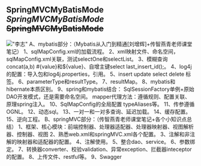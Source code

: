 **SpringMVCMyBatisMode**
***SpringMVCMyBatisMode***
~~SpringMVCMyBatisMode~~
---
!["李志"](https://image.baidu.com/search/detail?ct=503316480&z=0&ipn=d&word=%E6%9D%8E%E5%BF%97&step_word=&hs=0&pn=17&spn=0&di=105380&pi=0&rn=1&tn=baiduimagedetail&is=0%2C0&istype=0&ie=utf-8&oe=utf-8&in=&cl=2&lm=-1&st=undefined&cs=1215870114%2C2860198765&os=3752053307%2C4095410286&simid=3305566375%2C275348077&adpicid=0&lpn=0&ln=946&fr=&fmq=1572366785698_R&fm=&ic=undefined&s=undefined&hd=undefined&latest=undefined&copyright=undefined&se=&sme=&tab=0&width=undefined&height=undefined&face=undefined&ist=&jit=&cg=&bdtype=0&oriquery=&objurl=http%3A%2F%2Fqny.smzdm.com%2F201707%2F25%2F59770e322f0f19672.jpg_e600.jpg&fromurl=ippr_z2C%24qAzdH3FAzdH3Fooo_z%26e3Bf4z14_z%26e3Bv54AzdH3FrAzdH3F0c0mlmm&gsm=&rpstart=0&rpnum=0&islist=&querylist=&force=undefined,"B哥")
A、mybatis部分：（Mybatis从入门到精通[刘增辉]+传智燕青老师课堂笔记）
   1、sqlMapConfig.xml的加载流程。
   2、xml映射文件、命名空间，sqlMapConfig.xml关联，测试selectOne和selectList。
   3、模糊查询 concat(a,b) #{value}和${value}、自增主键select last_insert_id();。
   4、log4j的配置：导入包和log4j.properties，引用。
   5、insert update select delete 标签。
   6、parameterType和resultType。
   7、resultMap。
   8、mybatis和hibernate本质区别。
   9、spring和mybatis结合：
      SqlSessionFactory单例+原始DAO开发模式，还是需要命名空间。
      mapper代理方法：遵循规则、配置关联、原理spring注入。
   10、SqlMapConfig的全局配置  typeAliases等。
   11、传参遵循OGNL。
   12、动态sql。
   13、一对一和一对多查询、延迟加载。
   14、缓存配置。
   15、逆向工程。
B、springMVC部分：（传智燕青老师课堂笔记+各个小知识点总结）
   1、框架、核心模块：前端控制器、处理器适配器、处理器映射器、视图解析器、控制器、视图
   2、熟悉web.xml和springMVC.xml各个配置。
   3、注解和非注解的映射器和适配器的配置。
   4、注解使用。
   5、整合dao、service。
   6、参数绑定。
   7、转换器converter、校验validation、异常exception、拦截器inteceptor的配置。
   8、上传文件、restful等。
   9、Swagger
   
      
      
   
   
   
